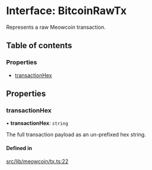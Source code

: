 # Interface: BitcoinRawTx

Represents a raw Meowcoin transaction.

## Table of contents

### Properties

- [transactionHex](BitcoinRawTx.md#transactionhex)

## Properties

### transactionHex

• **transactionHex**: `string`

The full transaction payload as an un-prefixed hex string.

#### Defined in

[src/lib/meowcoin/tx.ts:22](https://github.com/zachchan105/tmewc/blob/main/typescript/src/lib/meowcoin/tx.ts#L22)
